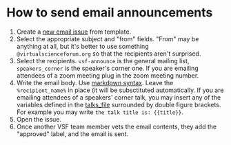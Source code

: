 # How to send email announcements

1. Create a [new email issue](https://github.com/virtualscienceforum/virtualscienceforum/issues/new?labels=email&template=email.md) from template.
2. Select the appropriate subject and "from" fields.
   "From" may be anything at all, but it's better to use something `@virtualscienceforum.org` so that the recipients aren't surprised.
3. Select the recipients. `vsf-announce` is the general mailing list, `speakers_corner` is the speaker's corner one. If you are emailing attendees of a zoom meeting plug in the zoom meeting number.
4. Write the email body. Use [markdown syntax](https://guides.github.com/features/mastering-markdown/). Leave the `%recipient_name%` in place (it will be subsctituted automatically. If you are emailing attendees of a speakers' corner talk, you may insert any of the variables defined in the [talks_file](speakers_corner_talks.yml) surrounded by double figure brackets. For example you may write `the talk title is: {{title}}`.
5. Open the issue.
6. Once another VSF team member vets the email contents, they add the "approved" label, and the email is sent.
